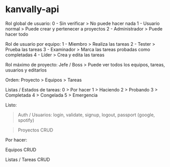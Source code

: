# kanvally-api

Rol global de usuario:
  0 - Sin verificar   > No puede hacer nada
  1 - Usuario normal  > Puede crear y pertenecer a proyectos
  2 - Administrador   > Puede hacer todo

Rol de usuario por equipo:
  1 - Miembro     > Realiza las tareas
  2 - Tester      > Prueba las tareas
  3 - Examinador  > Marca las tareas probadas como completadas
  4 - Líder       > Crea y edita las tareas

Rol máximo de proyecto: Jefe / Boss > Puede ver todos los equipos, tareas, usuarios y editarlos

Orden:
  Proyecto > Equipos > Tareas

Listas / Estados de tareas:
  0 > Por hacer
  1 > Haciendo
  2 > Probando
  3 > Completada
  4 > Congelada
  5 > Emergencia

Listo:
  >Auth / Usuarios:
    login, validate, signup, logout, passport (google, spotify)
  
  >Proyectos
    CRUD

Por hacer:

  Equipos
    CRUD

  Listas / Tareas
    CRUD